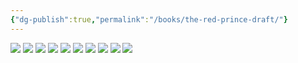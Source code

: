 ```yaml
---
{"dg-publish":true,"permalink":"/books/the-red-prince-draft/"}
---
```


![](https://i.imgur.com/IKQDwg8.jpeg)
![](https://i.imgur.com/QzZOkyW.jpeg)
![](https://i.imgur.com/kdJZiNT.jpeg)
![](https://i.imgur.com/e2IVCvu.jpeg)
![](https://i.imgur.com/mlfKTMi.jpeg)
![](https://i.imgur.com/0I4QUsz.jpeg)
![](https://i.imgur.com/hPsJyLg.jpeg)
![](https://i.imgur.com/2wqf0SR.jpeg)
![](https://i.imgur.com/KZRimUt.jpeg)
![](https://i.imgur.com/y6HrdD4.jpeg)

